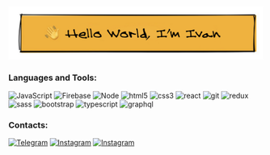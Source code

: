 
[![Header](https://github.com/vanyalarin/vanyalarin/blob/master/assets/Header.jpg)](https://github.com/vanyalarin)

### Languages and Tools:
![JavaScript](https://img.shields.io/badge/-JavaScript-090909?style=for-the-badge&logo=JavaScript&logoColor=E9D54D)
![Firebase](https://img.shields.io/badge/-Firebase-090909?style=for-the-badge&logo=firebase&logoColor=F8C52C)
![Node](https://img.shields.io/badge/-node.js-090909?style=for-the-badge&logo=nodedotjs&logoColor=#339933)
![html5](https://img.shields.io/badge/-html5-090909?style=for-the-badge&logo=html5&logoColor=#E34F26)
![css3](https://img.shields.io/badge/-css3-090909?style=for-the-badge&logo=css3&logoColor=#1572B6)
![react](https://img.shields.io/badge/-react-090909?style=for-the-badge&logo=react&logoColor=#61DAFB)
![git](https://img.shields.io/badge/-git-090909?style=for-the-badge&logo=git&logoColor=#F05032)
![redux](https://img.shields.io/badge/-redux-090909?style=for-the-badge&logo=redux&logoColor=#764ABC)
![sass](https://img.shields.io/badge/-sass-090909?style=for-the-badge&logo=sass&logoColor=#CC6699)
![bootstrap](https://img.shields.io/badge/-bootstrap-090909?style=for-the-badge&logo=bootstrap&logoColor=#7952B3)
![typescript](https://img.shields.io/badge/-typescript-090909?style=for-the-badge&logo=typescript&logoColor=#3178C6)
![graphql](https://img.shields.io/badge/-graphql-090909?style=for-the-badge&logo=graphql&logoColor=#E10098)


### Contacts:
[![Telegram](https://img.shields.io/badge/-Telegram-090909?style=for-the-badge&logo=telegram&logoColor=27A0D9)](https://t.me/larin11111)
[![Instagram](https://img.shields.io/badge/-Instagram-090909?style=for-the-badge&logo=instagram&logoColor=B4068E)](https://www.instagram.com/larin11111)
[![Instagram](https://img.shields.io/badge/-LinkedIn-090909?style=for-the-badge&logo=LinkedIn&logoColor=0A66C2)](https://www.linkedin.com/in/ivan-larin2000/)
